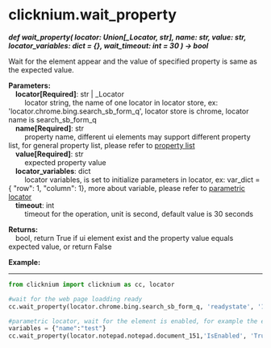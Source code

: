 # clicknium.wait_property
***def wait_property(
        locator: Union[_Locator, str],
        name: str, 
        value: str, 
        locator_variables: dict = {},
        wait_timeout: int = 30
    ) -> bool***  

Wait for the element appear and the value of specified property is same as the expected value. 

**Parameters:**  
    &emsp;**locator[Required]**: str | _Locator   
        &emsp;&emsp; locator string, the name of one locator in locator store, ex: 'locator.chrome.bing.search_sb_form_q', locator store is chrome, locator name is search_sb_form_q  
    &emsp;**name[Required]**: str  
        &emsp;&emsp; property name, different ui elements may support different property list, for general property list, please refer to [property list](./doc/property.md)  
    &emsp;**value[Required]**: str  
        &emsp;&emsp; expected property value  
    &emsp;**locator_variables**: dict  
        &emsp;&emsp; locator variables, is set to initialize parameters in locator, ex: var_dict = { "row": 1,  "column": 1}, more about variable, please refer to [parametric locator](./doc/parametric_locator.md)  
    &emsp;**timeout**: int  
        &emsp;&emsp; timeout for the operation, unit is second, default value is 30 seconds 

**Returns:**  
    &emsp;bool, return True if ui element exist and the property value equals expected value, or return False


**Example:**
***
```python
from clicknium import clicknium as cc, locator

#wait for the web page loadding ready
cc.wait_property(locator.chrome.bing.search_sb_form_q, 'readystate', '1')

#parametric locator, wait for the element is enabled, for example the element is blocked by one popup dialog
variables = {"name":"test"}
cc.wait_property(locator.notepad.notepad.document_151,'IsEnabled', 'True', variables)
```